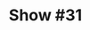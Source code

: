 ---
title: 'Show #31'
pubDate: 2025-03-21
description: 'we will be who we want to be'
spinitron: https://spinitron.com/KUCR/pl/21257907/Quadraphonic-Rock-Block
spotify: https://open.spotify.com/embed/playlist/5LDS5e7Fa3N4Y30OOdL83z
tags:
  - modettes
  - tirzah
  - bowie
---